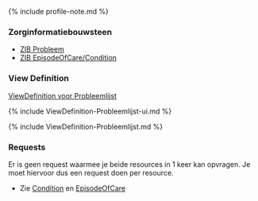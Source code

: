 {% include profile-note.md %}

### Zorginformatiebouwsteen

* [ZIB Probleem](StructureDefinition-Condition.html#zorginformatiebouwsteen) 
* [ZIB EpisodeOfCare/Condition](StructureDefinition-EpisodeOfCare.html#zorginformatiebouwsteen)

### View Definition

[ViewDefinition voor Probleemlijst](ViewDefinition-Probleemlijst.json)

{% include ViewDefinition-Probleemlijst-ui.md %}

{% include ViewDefinition-Probleemlijst.md %}

### Requests

Er is geen request waarmee je beide resources in 1 keer kan opvragen. Je moet hiervoor dus een request doen per resource.

* Zie [Condition](StructureDefinition-Condition.html#request) en [EpisodeOfCare](StructureDefinition-EpisodeOfCare.html#request)